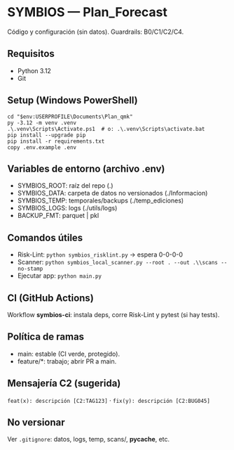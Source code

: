 ﻿# SYMBIOS — Plan_Forecast

Código y configuración (sin datos). Guardrails: B0/C1/C2/C4.

## Requisitos
- Python 3.12
- Git

## Setup (Windows PowerShell)
    cd "$env:USERPROFILE\Documents\Plan_qmk"
    py -3.12 -m venv .venv
    .\.venv\Scripts\Activate.ps1  # o: .\.venv\Scripts\activate.bat
    pip install --upgrade pip
    pip install -r requirements.txt
    copy .env.example .env

## Variables de entorno (archivo .env)
- SYMBIOS_ROOT: raíz del repo (.)
- SYMBIOS_DATA: carpeta de datos no versionados (./Informacion)
- SYMBIOS_TEMP: temporales/backups (./temp_ediciones)
- SYMBIOS_LOGS: logs (./utils/logs)
- BACKUP_FMT: parquet | pkl

## Comandos útiles
- Risk-Lint:    `python symbios_risklint.py`  → espera 0-0-0-0
- Scanner:      `python symbios_local_scanner.py --root . --out .\\scans --no-stamp`
- Ejecutar app: `python main.py`

## CI (GitHub Actions)
Workflow **symbios-ci**: instala deps, corre Risk-Lint y pytest (si hay tests).

## Política de ramas
- main: estable (CI verde, protegido).
- feature/*: trabajo; abrir PR a main.

## Mensajería C2 (sugerida)
`feat(x): descripción [C2:TAG123]` · `fix(y): descripción [C2:BUG045]`

## No versionar
Ver `.gitignore`: datos, logs, temp, scans/, __pycache__, etc.
 
 
 
